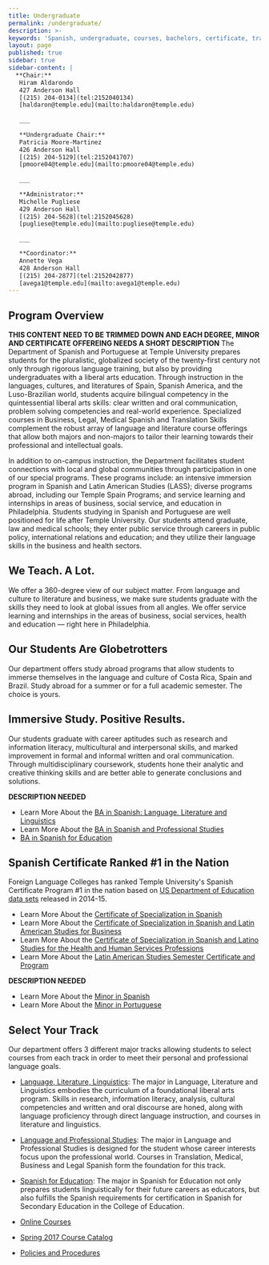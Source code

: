 ```yaml
---
title: Undergraduate
permalink: /undergraduate/
description: >-
keywords: 'Spanish, undergraduate, courses, bachelors, certificate, tracks'
layout: page
published: true
sidebar: true
sidebar-content: |
  **Chair:**  
   Hiram Aldarondo  
   427 Anderson Hall  
   [(215) 204-0134](tel:2152040134)  
   [haldaron@temple.edu](mailto:haldaron@temple.edu)  
   
   ___
   
   **Undergraduate Chair:**  
   Patricia Moore-Martinez  
   426 Anderson Hall  
   [(215) 204-5129](tel:2152041707)  
   [pmoore04@temple.edu](mailto:pmoore04@temple.edu)  
   
   ___
   
   **Administrator:**  
   Michelle Pugliese  
   429 Anderson Hall   
   [(215) 204-5628](tel:2152045628)  
   [pugliese@temple.edu](mailto:pugliese@temple.edu)  
   
   ___

   **Coordinator:**  
   Annette Vega  
   428 Anderson Hall    
   [(215) 204-2877](tel:2152042877)   
   [avega1@temple.edu](mailto:avega1@temple.edu)
---
```

## Program Overview
**THIS CONTENT NEED TO BE TRIMMED DOWN AND EACH DEGREE, MINOR AND CERTIFICATE OFFEREING NEEDS A SHORT DESCRIPTION**
The Department of Spanish and Portuguese at Temple University prepares students for the pluralistic, globalized society of the twenty-first century not only through rigorous language training, but also by providing undergraduates with a liberal arts education. Through instruction in the languages, cultures, and literatures of Spain, Spanish America, and the Luso-Brazilian world, students acquire bilingual competency in the quintessential liberal arts skills: clear written and oral communication, problem solving competencies and real-world experience. Specialized courses in Business, Legal, Medical Spanish and Translation Skills complement the robust array of language and literature course offerings that allow both majors and non-majors to tailor their learning towards their professional and intellectual goals.  

In addition to on-campus instruction, the Department facilitates student connections with local and global communities through participation in one of our special programs. These programs include: an intensive immersion program in Spanish and Latin American Studies (LASS); diverse programs abroad, including our Temple Spain Programs; and service learning and internships in areas of business, social service, and education in Philadelphia. Students studying in Spanish and Portuguese are well positioned for life after Temple University. Our students attend graduate, law and medical schools; they enter public service through careers in public policy, international relations and education; and they utilize their language skills in the business and health sectors.

## We Teach. A Lot.
We offer a 360-degree view of our subject matter. From language and culture to literature and business, we make sure students graduate with the skills they need to look at global issues from all angles. We offer service learning and internships in the areas of business, social services, health and education — right here in Philadelphia.

## Our Students Are Globetrotters
Our department offers study abroad programs that allow students to immerse themselves in the language and culture of Costa Rica, Spain and Brazil. Study abroad for a summer or for a full academic semester. The choice is yours.

## Immersive Study. Positive Results.
Our students graduate with career aptitudes such as research and information literacy, multicultural and interpersonal skills, and marked improvement in formal and informal written and oral communication. Through multidisciplinary coursework, students hone their analytic and creative thinking skills and are better able to generate conclusions and solutions.

**DESCRIPTION NEEDED**
- Learn More About the [BA in Spanish: Language, Literature and Linguistics](http://bulletin.temple.edu/undergraduate/liberal-arts/spanish-portuguese/ba-spanish-language-literature-linguistics-option/)
- Learn More About the [BA in Spanish and Professional Studies](http://bulletin.temple.edu/undergraduate/liberal-arts/spanish-portuguese/ba-spanish-language-professional-studies-option/)
- [BA in Spanish for Education](http://bulletin.temple.edu/undergraduate/liberal-arts/spanish-portuguese/ba-spanish-education-option/)

## Spanish Certificate Ranked #1 in the Nation
Foreign Language Colleges has ranked Temple University's Spanish Certificate Program #1 in the nation based on [US Department of Education data sets](https://news.temple.edu/news/2016-06-30/spanish-certificate-programs-ranked-number-one-nationally) released in 2014-15.

- Learn More About the [Certificate of Specialization in Spanish](http://bulletin.temple.edu/undergraduate/liberal-arts/spanish-portuguese/certificate-specialization-spanish/)
- Learn More About the [Certificate of Specialization in Spanish and Latin American Studies for Business](http://bulletin.temple.edu/undergraduate/liberal-arts/spanish-portuguese/certificate-specialization-spanish-latin-american-studies-business/)
- Learn More About the [Certificate of Specialization in Spanish and Latino Studies for the Health and Human Services Professions](http://bulletin.temple.edu/undergraduate/liberal-arts/spanish-portuguese/certificate-specialization-spanish-latino-studies-health-human-services-professions/)
- Learn More About the [Latin American Studies Semester Certificate and Program](http://bulletin.temple.edu/undergraduate/liberal-arts/spanish-portuguese/latin-american-studies-certificate-program/)

**DESCRIPTION NEEDED**
- Learn More About the [Minor in Spanish](http://bulletin.temple.edu/undergraduate/liberal-arts/spanish-portuguese/minor-spanish/)
- Learn More About the [Minor in Portuguese](http://bulletin.temple.edu/undergraduate/liberal-arts/spanish-portuguese/minor-portuguese/) 

## Select Your Track
Our department offers 3 different major tracks allowing students to select courses from each track in order to meet their personal and professional language goals.

- [Language, Literature, Linguistics](http://bulletin.temple.edu/undergraduate/liberal-arts/spanish-portuguese/ba-spanish-language-literature-linguistics-option/#requirementstext): The major in Language, Literature and Linguistics embodies the curriculum of a foundational liberal arts program. Skills in research, information literacy, analysis, cultural competencies and written and oral discourse are honed, along with language proficiency through direct language instruction, and courses in literature and linguistics.

- [Language and Professional Studies](http://bulletin.temple.edu/undergraduate/liberal-arts/spanish-portuguese/ba-spanish-language-professional-studies-option/#requirementstext): The major in Language and Professional Studies is designed for the student whose career interests focus upon the professional world.  Courses in Translation, Medical, Business and Legal Spanish form the foundation for this track.

- [Spanish for Education](http://bulletin.temple.edu/undergraduate/liberal-arts/spanish-portuguese/ba-spanish-education-option/#requirementstext): The major in Spanish for Education not only prepares students linguistically for their future careers as educators, but also fulfills the Spanish requirements for certification in Spanish for Secondary Education in the College of Education.

- [Online Courses](www.develop.cla.temple.edu/undergraduate/online-courses/)
- [Spring 2017 Course Catalog](https://liberalarts.temple.edu/sites/liberalarts/files/Spanish-and-Portuguese-Course-Catalog-Fall-2016.pdf)
- [Policies and Procedures](https://liberalarts.temple.edu/sites/liberalarts/files/Spanish-%20Undergraduate%20Policies%20and%20Procedures.pdf)
